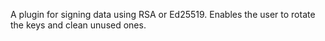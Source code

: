 A plugin for signing data using RSA or Ed25519. Enables the user to rotate the keys and clean unused ones.

